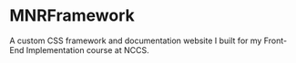 # MNRFramework
A custom CSS framework and documentation website I built for my Front-End Implementation course at NCCS.
